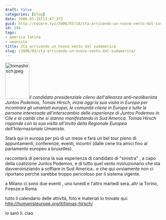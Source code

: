 ```yaml
---
draft: false
categories: [blog]
date: 2006-03-18T13:47:37Z
guid: http://cecere.xyz/2006/03/18/sta-arrivando-un-nuovo-vento-dal-sudamerica/
id: 246
tags:
- america latina
- umanista
title: Sta arrivando un nuovo vento dal sudamerica
slug: /2006/03/sta-arrivando-un-nuovo-vento-dal-sudamerica/
---
```


<img class="alignleft size-full wp-image-358" alt="tomashirsch.jpeg" src="http://cecere.xyz/wp-content/uploads/sites/3/2006/06/tomashirsch.jpeg" width="78" height="118" />_il candidato presidenziale cileno dell'alleanza anti-neoliberista Juntos Podemos, Tomas Hirsch, inizia oggi la sua visita in Europa per incontrare gli umanisti europei, le comunità cilene in Europa e tutte le persone interessate all'interscambio delle esperienze di Juntos Podemos in Cile e ai cambi che si stanno manifestando in Sud America. Tomas Hirsch risponde con la sua visita all'invito della Regionale Europea dell'Internazionale Umanista._

Starà qui in europa per più di un mese e farà un bel tour pieno di appuntamenti, conferenze, eventi, incontri (dalle cene tra amici fino al parlamento europeo a bruxelles).

racconterà di persona la sua esperienza di candidato di "sinistra" , a capo della coalizione Juntos Podemos, e di tutto quel vento rivoluzionario che sta davveroiniziando a soffiare in Sud America.. e che qui ovviamente non ci riportano perché sarebbe troppo pericoloso per il sistema vigente.

a Milano ci sono due eventi , uno lunedì e l'altro martedì sera..altr ia Torino, Firenze e Roma

tutto il calendario delle attività, foto e materiali lo trovate qui: <a href="http://humanisteurope.org/it/tomas-hirsch/" target="_blank">http://humanisteurope.org/it/tomas-hirsch/</a>

io sarò lì. ciao